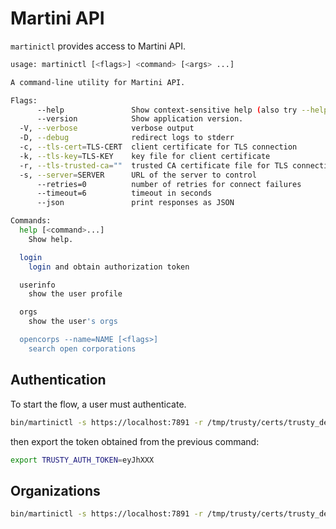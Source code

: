 # Martini API

`martinictl` provides access to Martini API.

```.sh                                                            
usage: martinictl [<flags>] <command> [<args> ...]

A command-line utility for Martini API.

Flags:
      --help               Show context-sensitive help (also try --help-long and --help-man).
      --version            Show application version.
  -V, --verbose            verbose output
  -D, --debug              redirect logs to stderr
  -c, --tls-cert=TLS-CERT  client certificate for TLS connection
  -k, --tls-key=TLS-KEY    key file for client certificate
  -r, --tls-trusted-ca=""  trusted CA certificate file for TLS connection
  -s, --server=SERVER      URL of the server to control
      --retries=0          number of retries for connect failures
      --timeout=6          timeout in seconds
      --json               print responses as JSON

Commands:
  help [<command>...]
    Show help.

  login
    login and obtain authorization token

  userinfo
    show the user profile

  orgs
    show the user's orgs

  opencorps --name=NAME [<flags>]
    search open corporations
```

## Authentication

To start the flow, a user must authenticate.

```.sh
bin/martinictl -s https://localhost:7891 -r /tmp/trusty/certs/trusty_dev_root_ca.pem login
```

then export the token obtained from the previous command:

```.sh
export TRUSTY_AUTH_TOKEN=eyJhXXX
```

## Organizations

```.sh
bin/martinictl -s https://localhost:7891 -r /tmp/trusty/certs/trusty_dev_root_ca.pem orgs
```